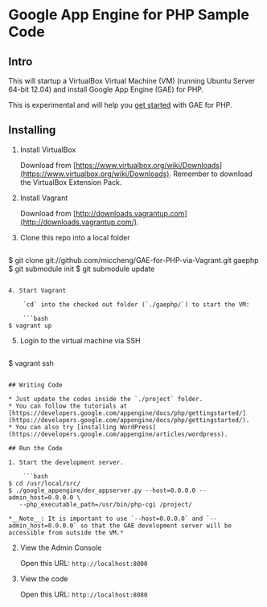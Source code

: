 # Google App Engine for PHP Sample Code

## Intro

This will startup a VirtualBox Virtual Machine (VM) (running Ubuntu Server 64-bit 12.04) and install Google App Engine (GAE) for PHP.

This is experimental and will help you [get started](https://developers.google.com/appengine/docs/php/gettingstarted/) with GAE for PHP.

## Installing

1. Install VirtualBox

	Download from [https://www.virtualbox.org/wiki/Downloads](https://www.virtualbox.org/wiki/Downloads). Remember to download the VirtualBox Extension Pack.

2. Install Vagrant
	
	Download from [http://downloads.vagrantup.com](http://downloads.vagrantup.com/).

3. Clone this repo into a local folder

	```bash
$ git clone git://github.com/miccheng/GAE-for-PHP-via-Vagrant.git gaephp
$ git submodule init
$ git submodule update
```

4. Start Vagrant

	`cd` into the checked out folder (`./gaephp/`) to start the VM:

	```bash
$ vagrant up
```

5. Login to the virtual machine via SSH

	```bash
$ vagrant ssh
```

## Writing Code

* Just update the codes inside the `./project` folder.
* You can follow the tutorials at [https://developers.google.com/appengine/docs/php/gettingstarted/](https://developers.google.com/appengine/docs/php/gettingstarted/).
* You can also try [installing WordPress](https://developers.google.com/appengine/articles/wordpress).

## Run the Code

1. Start the development server.

	```bash
$ cd /usr/local/src/
$ ./google_appengine/dev_appserver.py --host=0.0.0.0 --admin_host=0.0.0.0 \
   --php_executable_path=/usr/bin/php-cgi /project/
```

	*__Note__: It is important to use `--host=0.0.0.0` and `--admin_host=0.0.0.0` so that the GAE development server will be accessible from outside the VM.*

2. View the Admin Console

	Open this URL: `http://localhost:8000`

3. View the code

	Open this URL: `http://localhost:8080`



